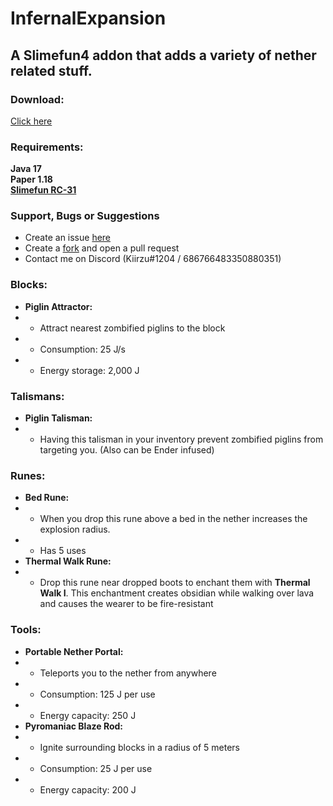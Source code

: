 # InfernalExpansion
 
##  A Slimefun4 addon that adds a variety of nether related stuff.

### Download:
[Click here](https://github.com/NotKirzu/InfernalExpansion/releases)

### Requirements:
**Java 17** <br>
**Paper 1.18** <br>
**[Slimefun RC-31](https://github.com/Slimefun/Slimefun4/releases/tag/RC-31)**

### Support, Bugs or Suggestions
* Create an issue [here](https://github.com/NotKirzu/InfernalExpansion/issues/new)
* Create a [fork](https://github.com/NotKirzu/InfernalExpansion/fork) and open a pull request
* Contact me on Discord (Kiirzu#1204 / 686766483350880351)

### Blocks:
* **Piglin Attractor:**
* - Attract nearest zombified piglins to the block
* - Consumption: 25 J/s
* - Energy storage: 2,000 J

### Talismans:
* **Piglin Talisman:**
* - Having this talisman in your inventory prevent zombified piglins from targeting you. (Also can be Ender infused)

### Runes:
* **Bed Rune:**
* - When you drop this rune above a bed in the nether increases the explosion radius.
* - Has 5 uses
* **Thermal Walk Rune:**
* - Drop this rune near dropped boots to enchant them with **Thermal Walk I**. This enchantment creates obsidian while walking over lava and causes the wearer to be fire-resistant

### Tools:
* **Portable Nether Portal:**
* - Teleports you to the nether from anywhere
* - Consumption: 125 J per use
* - Energy capacity: 250 J
* **Pyromaniac Blaze Rod:**
* - Ignite surrounding blocks in a radius of 5 meters
* - Consumption: 25 J per use
* - Energy capacity: 200 J